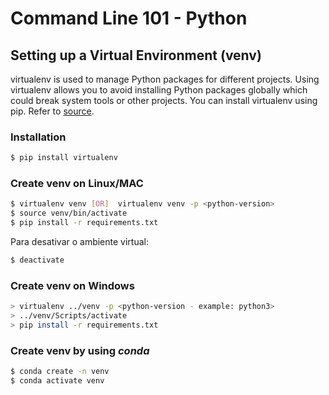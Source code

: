 # Command Line 101 - Python

## Setting up a Virtual Environment (venv)

virtualenv is used to manage Python packages for different projects. Using virtualenv allows you to avoid installing Python packages globally which could break system tools or other projects. You can install virtualenv using pip. Refer to [source](https://packaging.python.org/guides/installing-using-pip-and-virtual-environments/).

### Installation
```bash  
$ pip install virtualenv
```
### Create venv on Linux/MAC
```bash   
$ virtualenv venv [OR]  virtualenv venv -p <python-version>
$ source venv/bin/activate 
$ pip install -r requirements.txt
```
Para desativar o ambiente virtual:
```bash   
$ deactivate
```
### Create venv on Windows
```bash
> virtualenv ../venv -p <python-version - example: python3>
> ../venv/Scripts/activate
> pip install -r requirements.txt
```
### Create venv by using *conda*
```bash
$ conda create -n venv          
$ conda activate venv   
```
